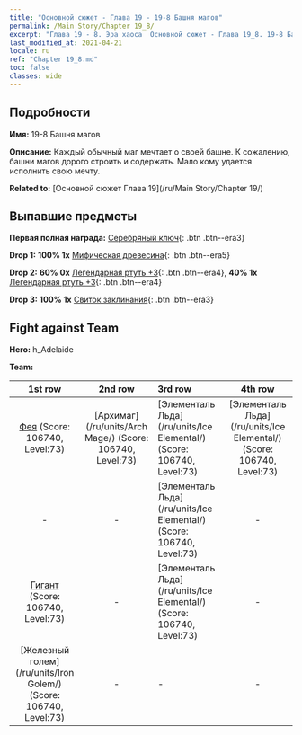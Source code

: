 ```yaml
---
title: "Основной сюжет - Глава 19 - 19-8 Башня магов"
permalink: /Main Story/Chapter 19_8/
excerpt: "Глава 19 - 8. Эра хаоса  Основной сюжет - Глава 19_8. 19-8 Башня магов"
last_modified_at: 2021-04-21
locale: ru
ref: "Chapter 19_8.md"
toc: false
classes: wide
---
```


## Подробности

 **Имя:** 19-8 Башня магов

 **Описание:** Каждый обычный маг мечтает о своей башне. К сожалению, башни магов дорого строить и содержать. Мало кому удается исполнить свою мечту.

 **Related to:** [Основной сюжет Глава 19](/ru/Main Story/Chapter 19/)

## Выпавшие предметы

 **Первая полная награда:** [Серебряный ключ](/ru/Items/con_693/){: .btn .btn--era3}

 **Drop 1:** **100% 1x** [Мифическая древесина](/ru/Items/mat_62/){: .btn .btn--era5}

 **Drop 2:** **60% 0x** [Легендарная ртуть +3](/ru/Items/mat_56/){: .btn .btn--era4}, **40% 1x** [Легендарная ртуть +3](/ru/Items/mat_56/){: .btn .btn--era4}

 **Drop 3:** **100% 1x** [Свиток заклинания](/ru/Items/con_694/){: .btn .btn--era3}


## Fight against Team
 **Hero:** h_Adelaide

 **Team:**


  | 1st row | 2nd row | 3rd row | 4th row |
  |:----:|:----:|:----|:----:|
  | [Фея](/ru/units/Sprite/) (Score: 106740, Level:73)  | [Архимаг](/ru/units/Arch Mage/) (Score: 106740, Level:73)  | [Элементаль Льда](/ru/units/Ice Elemental/) (Score: 106740, Level:73)  | [Элементаль Льда](/ru/units/Ice Elemental/) (Score: 106740, Level:73)  |
  | - | - | [Элементаль Льда](/ru/units/Ice Elemental/) (Score: 106740, Level:73)  | - |
  | [Гигант](/ru/units/Giant/) (Score: 106740, Level:73)  | - | [Элементаль Льда](/ru/units/Ice Elemental/) (Score: 106740, Level:73)  | - |
  | [Железный голем](/ru/units/Iron Golem/) (Score: 106740, Level:73)  | - | - | - |



